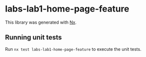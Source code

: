 # labs-lab1-home-page-feature

This library was generated with [Nx](https://nx.dev).

## Running unit tests

Run `nx test labs-lab1-home-page-feature` to execute the unit tests.
